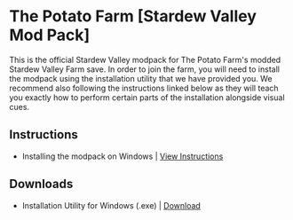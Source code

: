 # The Potato Farm [Stardew Valley Mod Pack]
This is the official Stardew Valley modpack for The Potato Farm's modded Stardew Valley Farm save. In order to join the farm, you will need to install the modpack using the installation utility that we have provided you. We recommend also following the instructions linked below as they will teach you exactly how to perform certain parts of the installation alongside visual cues.

## Instructions
- Installing the modpack on Windows           |     [View Instructions](https://youtu.be/ymkOxp0Lk7c)

## Downloads
- Installation Utility for Windows (.exe)     |     [Download](https://github.com/RyanWalpoleEnterprises/The-Potato-Farm-SDVM/raw/main/stardewmodded.exe)
